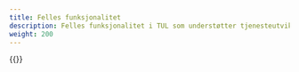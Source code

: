 ```yaml
---
title: Felles funksjonalitet
description: Felles funksjonalitet i TUL som understøtter tjenesteutvikling på tvers av alle tjenestetyper.
weight: 200
---
```


{{<children description="true" />}}
